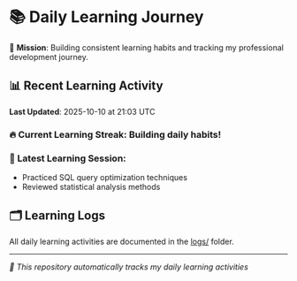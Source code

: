 # 📚 Daily Learning Journey

🎯 **Mission**: Building consistent learning habits and tracking my professional development journey.

## 📊 Recent Learning Activity

**Last Updated**: 2025-10-10 at 21:03 UTC

### 🔥 Current Learning Streak: Building daily habits!

### 📝 Latest Learning Session:
- Practiced SQL query optimization techniques
- Reviewed statistical analysis methods

## 🗂️ Learning Logs

All daily learning activities are documented in the [logs/](./logs/) folder.

---
*🤖 This repository automatically tracks my daily learning activities*
